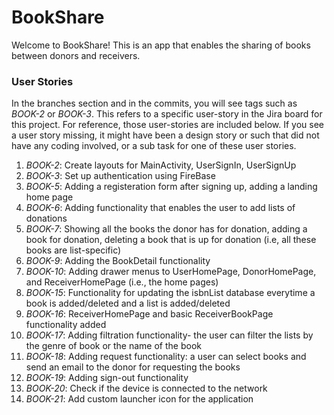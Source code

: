 # BookShare

Welcome to BookShare! This is an app that enables the sharing of books between donors and receivers. 

### User Stories

In the branches section and in the commits, you will see tags such as *BOOK-2* or *BOOK-3*. This refers to a specific user-story in the Jira board for this project. For reference,  those user-stories are included below. If you see a user story missing, it might have been a design story or such that did not have any coding involved, or a sub task for one of these user stories. 

1. *BOOK-2*: Create layouts for MainActivity, UserSignIn, UserSignUp
2. *BOOK-3*: Set up authentication using FireBase
3. *BOOK-5*: Adding a registeration form after signing up, adding a landing home page 
4. *BOOK-6*: Adding functionality that enables the user to add lists of donations
5. *BOOK-7*: Showing all the books the donor has for donation, adding a book for donation, deleting a book that is up for donation (i.e, all these books are list-specific)
6. *BOOK-9*: Adding the BookDetail functionality
7. *BOOK-10*: Adding drawer menus to UserHomePage, DonorHomePage, and ReceiverHomePage (i.e., the home pages)
8. *BOOK-15*: Functionality for updating the isbnList database everytime a book is added/deleted and a list is added/deleted
9. *BOOK-16*: ReceiverHomePage and basic ReceiverBookPage functionality added
10. *BOOK-17*: Adding filtration functionality- the user can filter the lists by the genre of book or the name of the book
11. *BOOK-18*: Adding request functionality: a user can select books and send an email to the donor for requesting the books
12. *BOOK-19*: Adding sign-out functionality
13. *BOOK-20*: Check if the device is connected to the network
14. *BOOK-21*: Add custom launcher icon for the application